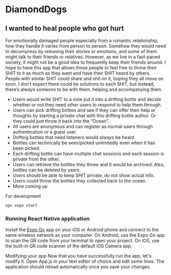 # DiamondDogs

## I wanted to heal people who got hurt

For emotionally damaged people especially from a romantic relationship, how they handle it varies from person to person. Somehow they would need to decompress by releasing their stories or emotions, and some of them might talk to their friends or relatives. However, as we live in a fast-paced society, it might not be a good idea to frequently keep their friends around. I hope to have this app that allows those people to feel free to throw their SHIT to it as much as they want and have their SHIT heard by others. People with similar SHIT could share and shit on it, hoping they all move on soon. I don’t expect there could be solutions to each SHIT, but instead, there’s always someone to be with them, helping and accompanying them.

- Users would write SHIT to a note put it into a drifting bottle and decide whether or not they need other users to respond to help them through.
- Users can pick drifting bottles and see if they can offer their help or thoughts by starting a private chat with this drifting bottle author. Or they could just throw it back into the “Ocean”.
- All users are anonymous and can register as normal users through authentication or a guest user.
- Drifting bottles that need listeners would always be heard.
- Bottles can technically be seen/picked unlimitedly even when it has been picked.
- Each drifting bottle can have multiple chat sessions and each session is private from the other.
- Users can retrieve the bottles they threw and it would be archived. Also, bottles can be deleted by users.
- Users should be able to keep SHIT private, do not show actual info.
- Users could throw the bottles they collected back to the ocean.
- More coming up

For development

```sh
npx expo start
```

### Running React Native application

Install the [Expo Go](https://expo.dev/client) app on your iOS or Android phone and connect to the same wireless network as your computer. On Android, use the Expo Go app to scan the QR code from your terminal to open your project. On iOS, use the built-in QR code scanner of the default iOS Camera app.

Modifying your app
Now that you have successfully run the app, let's modify it. Open App.js in your text editor of choice and edit some lines. The application should reload automatically once you save your changes.
